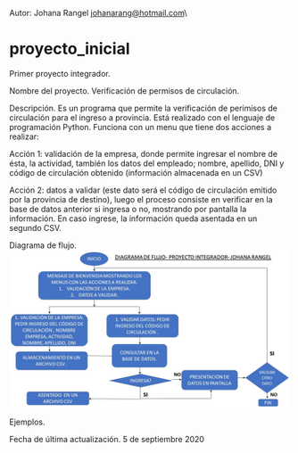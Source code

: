 Autor: Johana Rangel
johanarang@hotmail.com\

# proyecto_inicial
Primer proyecto integrador.

Nombre del proyecto.
Verificación de permisos de circulación.

Descripción. 
Es un programa que permite la verificación de perimisos de circulación para el ingreso a provincia. 
Está realizado con el lenguaje de programación Python. Funciona con un menu que tiene dos acciones a realizar:

Acción 1: validación de la empresa, donde permite ingresar el nombre de ésta, la actividad, también los datos del empleado; nombre, apellido, DNI y código de circulación obtenido (información almacenada en un CSV)

Acción 2: datos a validar (este dato será el código de circulación emitido por la provincia de destino), luego el proceso consiste en verificar en la base de datos anterior si ingresa o no, mostrando por pantalla la información. En caso ingrese, la información queda asentada en un segundo CSV.

Diagrama de flujo.
![Johana Rangel banner](/flujo_proyecto_inicial.jpg)

Ejemplos.

Fecha de última actualización.
5 de septiembre 2020


